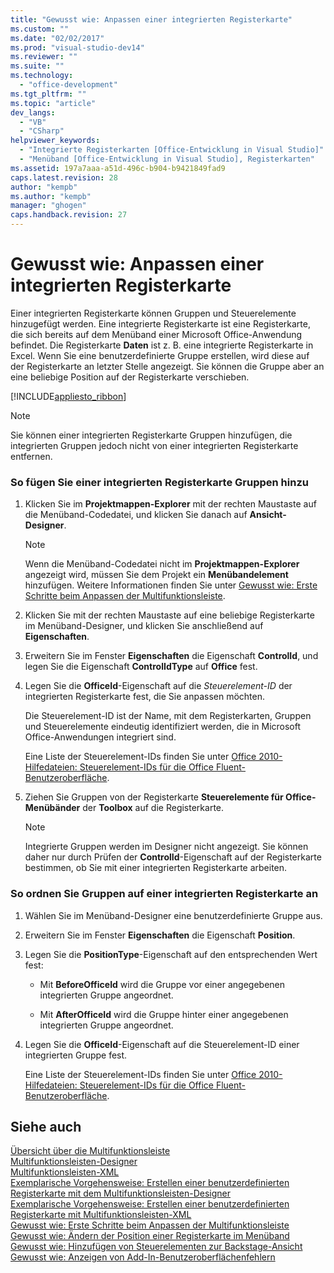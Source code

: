 ```yaml
---
title: "Gewusst wie: Anpassen einer integrierten Registerkarte"
ms.custom: ""
ms.date: "02/02/2017"
ms.prod: "visual-studio-dev14"
ms.reviewer: ""
ms.suite: ""
ms.technology: 
  - "office-development"
ms.tgt_pltfrm: ""
ms.topic: "article"
dev_langs: 
  - "VB"
  - "CSharp"
helpviewer_keywords: 
  - "Integrierte Registerkarten [Office-Entwicklung in Visual Studio]"
  - "Menüband [Office-Entwicklung in Visual Studio], Registerkarten"
ms.assetid: 197a7aaa-a51d-496c-b904-b9421849fad9
caps.latest.revision: 28
author: "kempb"
ms.author: "kempb"
manager: "ghogen"
caps.handback.revision: 27
---
```

# Gewusst wie: Anpassen einer integrierten Registerkarte
  Einer integrierten Registerkarte können Gruppen und Steuerelemente hinzugefügt werden.  Eine integrierte Registerkarte ist eine Registerkarte, die sich bereits auf dem Menüband einer Microsoft Office\-Anwendung befindet.  Die Registerkarte **Daten** ist z. B. eine integrierte Registerkarte in Excel.  Wenn Sie eine benutzerdefinierte Gruppe erstellen, wird diese auf der Registerkarte an letzter Stelle angezeigt. Sie können die Gruppe aber an eine beliebige Position auf der Registerkarte verschieben.  
  
 [!INCLUDE[appliesto_ribbon](../vsto/includes/appliesto-ribbon-md.md)]  
  
> [!NOTE]  
>  Sie können einer integrierten Registerkarte Gruppen hinzufügen, die integrierten Gruppen jedoch nicht von einer integrierten Registerkarte entfernen.  
  
### So fügen Sie einer integrierten Registerkarte Gruppen hinzu  
  
1.  Klicken Sie im **Projektmappen\-Explorer** mit der rechten Maustaste auf die Menüband\-Codedatei, und klicken Sie danach auf **Ansicht\-Designer**.  
  
    > [!NOTE]  
    >  Wenn die Menüband\-Codedatei nicht im **Projektmappen\-Explorer** angezeigt wird, müssen Sie dem Projekt ein **Menübandelement** hinzufügen.  Weitere Informationen finden Sie unter [Gewusst wie: Erste Schritte beim Anpassen der Multifunktionsleiste](../vsto/how-to-get-started-customizing-the-ribbon.md).  
  
2.  Klicken Sie mit der rechten Maustaste auf eine beliebige Registerkarte im Menüband\-Designer, und klicken Sie anschließend auf **Eigenschaften**.  
  
3.  Erweitern Sie im Fenster **Eigenschaften** die Eigenschaft **ControlId**, und legen Sie die Eigenschaft **ControlIdType** auf **Office** fest.  
  
4.  Legen Sie die **OfficeId**\-Eigenschaft auf die *Steuerelement\-ID* der integrierten Registerkarte fest, die Sie anpassen möchten.  
  
     Die Steuerelement\-ID ist der Name, mit dem Registerkarten, Gruppen und Steuerelemente eindeutig identifiziert werden, die in Microsoft Office\-Anwendungen integriert sind.  
  
     Eine Liste der Steuerelement\-IDs finden Sie unter [Office 2010\-Hilfedateien: Steuerelement\-IDs für die Office Fluent\-Benutzeroberfläche](http://go.microsoft.com/fwlink/?LinkID=181052).  
  
5.  Ziehen Sie Gruppen von der Registerkarte **Steuerelemente für Office\-Menübänder**  der **Toolbox** auf die Registerkarte.  
  
    > [!NOTE]  
    >  Integrierte Gruppen werden im Designer nicht angezeigt.  Sie können daher nur durch Prüfen der **ControlId**\-Eigenschaft auf der Registerkarte bestimmen, ob Sie mit einer integrierten Registerkarte arbeiten.  
  
### So ordnen Sie Gruppen auf einer integrierten Registerkarte an  
  
1.  Wählen Sie im Menüband\-Designer eine benutzerdefinierte Gruppe aus.  
  
2.  Erweitern Sie im Fenster **Eigenschaften** die Eigenschaft **Position**.  
  
3.  Legen Sie die **PositionType**\-Eigenschaft auf den entsprechenden Wert fest:  
  
    -   Mit **BeforeOfficeId** wird die Gruppe vor einer angegebenen integrierten Gruppe angeordnet.  
  
    -   Mit **AfterOfficeId** wird die Gruppe hinter einer angegebenen integrierten Gruppe angeordnet.  
  
4.  Legen Sie die **OfficeId**\-Eigenschaft auf die Steuerelement\-ID einer integrierten Gruppe fest.  
  
     Eine Liste der Steuerelement\-IDs finden Sie unter [Office 2010\-Hilfedateien: Steuerelement\-IDs für die Office Fluent\-Benutzeroberfläche](http://go.microsoft.com/fwlink/?LinkID=181052).  
  
## Siehe auch  
 [Übersicht über die Multifunktionsleiste](../vsto/ribbon-overview.md)   
 [Multifunktionsleisten-Designer](../vsto/ribbon-designer.md)   
 [Multifunktionsleisten-XML](../vsto/ribbon-xml.md)   
 [Exemplarische Vorgehensweise: Erstellen einer benutzerdefinierten Registerkarte mit dem Multifunktionsleisten-Designer](../vsto/walkthrough-creating-a-custom-tab-by-using-the-ribbon-designer.md)   
 [Exemplarische Vorgehensweise: Erstellen einer benutzerdefinierten Registerkarte mit Multifunktionsleisten-XML](../vsto/walkthrough-creating-a-custom-tab-by-using-ribbon-xml.md)   
 [Gewusst wie: Erste Schritte beim Anpassen der Multifunktionsleiste](../vsto/how-to-get-started-customizing-the-ribbon.md)   
 [Gewusst wie: Ändern der Position einer Registerkarte im Menüband](../vsto/how-to-change-the-position-of-a-tab-on-the-ribbon.md)   
 [Gewusst wie: Hinzufügen von Steuerelementen zur Backstage-Ansicht](../vsto/how-to-add-controls-to-the-backstage-view.md)   
 [Gewusst wie: Anzeigen von Add-In-Benutzeroberflächenfehlern](../vsto/how-to-show-add-in-user-interface-errors.md)  
  
  